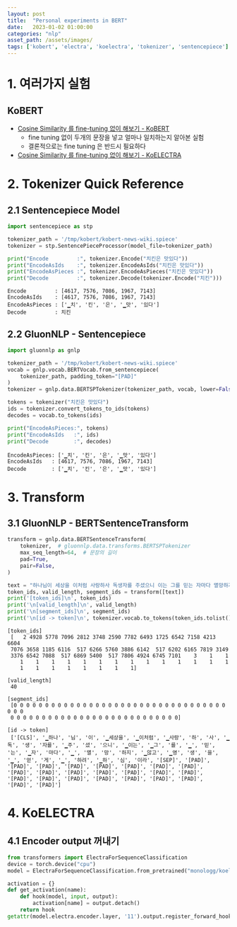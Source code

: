 ```yaml
---
layout: post
title:  "Personal experiments in BERT"
date:   2023-01-02 01:00:00
categories: "nlp"
asset_path: /assets/images/
tags: ['kobert', 'electra', 'koelectra', 'tokenizer', 'sentencepiece']
---
```


# 1. 여러가지 실험

## KoBERT

- [Cosine Similarity 를 fine-tuning 없이 해보기 - KoBERT](https://github.com/AndersonJo/nlp-anderson/blob/master/301%20KoBERT/01%20Cosine%20Similarity%20without%20fine%20tuning.ipynb)
  - fine tuning 없이 두개의 문장을 넣고 얼마나 일치하는지 알아본 실험
  - 결론적으로는 fine tuning 은 반드시 필요하다
- [Cosine Similarity 를 fine-tuning 없이 해보기 - KoELECTRA](https://colab.research.google.com/drive/13MBMoxQkDZW5f5WKBPWYEyvECLEQ2-O3?usp=sharing)


# 2. Tokenizer Quick Reference

## 2.1 Sentencepiece Model

```python
import sentencepiece as stp

tokenizer_path = '/tmp/kobert/kobert-news-wiki.spiece'
tokenizer = stp.SentencePieceProcessor(model_file=tokenizer_path)

print("Encode         :", tokenizer.Encode("치킨은 맛있다"))
print("EncodeAsIds    :", tokenizer.EncodeAsIds("치킨은 맛있다"))
print("EncodeAsPieces :", tokenizer.EncodeAsPieces("치킨은 맛있다"))
print("Decode         :", tokenizer.Decode(tokenizer.Encode("치킨")))
```

```text
Encode         : [4617, 7576, 7086, 1967, 7143]
EncodeAsIds    : [4617, 7576, 7086, 1967, 7143]
EncodeAsPieces : ['▁치', '킨', '은', '▁맛', '있다']
Decode         : 치킨
```

## 2.2 GluonNLP - Sentencepiece

```python
import gluonnlp as gnlp

tokenizer_path = '/tmp/kobert/kobert-news-wiki.spiece'
vocab = gnlp.vocab.BERTVocab.from_sentencepiece(
    tokenizer_path, padding_token="[PAD]"
)
tokenizer = gnlp.data.BERTSPTokenizer(tokenizer_path, vocab, lower=False)

tokens = tokenizer("치킨은 맛있다")
ids = tokenizer.convert_tokens_to_ids(tokens)
decodes = vocab.to_tokens(ids)

print("EncodeAsPieces:", tokens)
print("EncodeAsIds   :", ids)
print("Decode        :", decodes)
```

```text
EncodeAsPieces: ['▁치', '킨', '은', '▁맛', '있다']
EncodeAsIds   : [4617, 7576, 7086, 1967, 7143]
Decode        : ['▁치', '킨', '은', '▁맛', '있다']
```


# 3. Transform

## 3.1 GluonNLP - BERTSentenceTransform

```python
transform = gnlp.data.BERTSentenceTransform(
    tokenizer,  # gluonnlp.data.transforms.BERTSPTokenizer
    max_seq_length=64,  # 문장의 길이
    pad=True,
    pair=False,
)

text = "하나님이 세상을 이처럼 사랑하사 독생자를 주셨으니 이는 그를 믿는 자마다 멸망하지 않고 영생을 얻게 하려 하심이라"
token_ids, valid_length, segment_ids = transform([text])
print('[token_ids]\n', token_ids)
print('\n[valid_length]\n', valid_length)
print('\n[segment_ids]\n', segment_ids)
print('\n[id -> token]\n', tokenizer.vocab.to_tokens(token_ids.tolist()))
```

```text
[token_ids]
 [   2 4928 5778 7096 2812 3748 2590 7782 6493 1725 6542 7158 4213 6604
 7076 3658 1185 6116  517 6266 5760 3886 6142  517 6202 6165 7819 3149
 3376 6542 7088  517 6869 5400  517 7806 4924 6745 7101    3    1    1
    1    1    1    1    1    1    1    1    1    1    1    1    1    1
    1    1    1    1    1    1    1    1]

[valid_length]
 40

[segment_ids]
 [0 0 0 0 0 0 0 0 0 0 0 0 0 0 0 0 0 0 0 0 0 0 0 0 0 0 0 0 0 0 0 0 0 0 0 0 0
 0 0 0 0 0 0 0 0 0 0 0 0 0 0 0 0 0 0 0 0 0 0 0 0 0 0 0]

[id -> token]
 ['[CLS]', '▁하나', '님', '이', '▁세상을', '▁이처럼', '▁사랑', '하', '사', '▁독', '생', '자를', '▁주', '셨', '으니', '▁이는', '▁그', '를', '▁', '믿', '는', '▁자', '마다', '▁', '멸', '망', '하지', '▁않고', '▁영', '생', '을', '▁', '얻', '게', '▁', '하려', '▁하', '심', '이라', '[SEP]', '[PAD]', '[PAD]', '[PAD]', '[PAD]', '[PAD]', '[PAD]', '[PAD]', '[PAD]', '[PAD]', '[PAD]', '[PAD]', '[PAD]', '[PAD]', '[PAD]', '[PAD]', '[PAD]', '[PAD]', '[PAD]', '[PAD]', '[PAD]', '[PAD]', '[PAD]', '[PAD]', '[PAD]']
```


# 4. KoELECTRA

## 4.1 Encoder output 꺼내기

```python
from transformers import ElectraForSequenceClassification
device = torch.device("cpu")
model = ElectraForSequenceClassification.from_pretrained("monologg/koelectra-base-v3-discriminator").to(device)

activation = {}
def get_activation(name):
    def hook(model, input, output):
        activation[name] = output.detach()
    return hook
getattr(model.electra.encoder.layer, '11').output.register_forward_hook(get_activation('output'))
```

